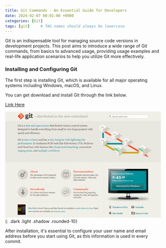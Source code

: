 ```yaml
---
title: Git Commands - An Essential Guide for Developers
date: 2024-02-07 00:01:00 +0900
categories: [Git]
tags: [git]     # TAG names should always be lowercase
---
```


Git is an indispensable tool for managing source code versions in development projects.
This post aims to introduce a wide range of Git commands, from basics to advanced usage, providing usage examples and real-life application scenarios to help you utilize Git more effectively.

### Installing and Configuring Git
The first step is installing Git, which is available for all major operating systems including Windows, macOS, and Linux.

You can get download and install Git through the link below.

[Link Here](https://git-scm.com/)

![image](../assets/post/Git%20Commands%20-%20An%20Essential%20Guide%20for%20Developers/0.png){: .dark .light  .shadow .rounded-10}

After installation, it's essential to configure your user name and email address before you start using Git, as this information is used in every commit.